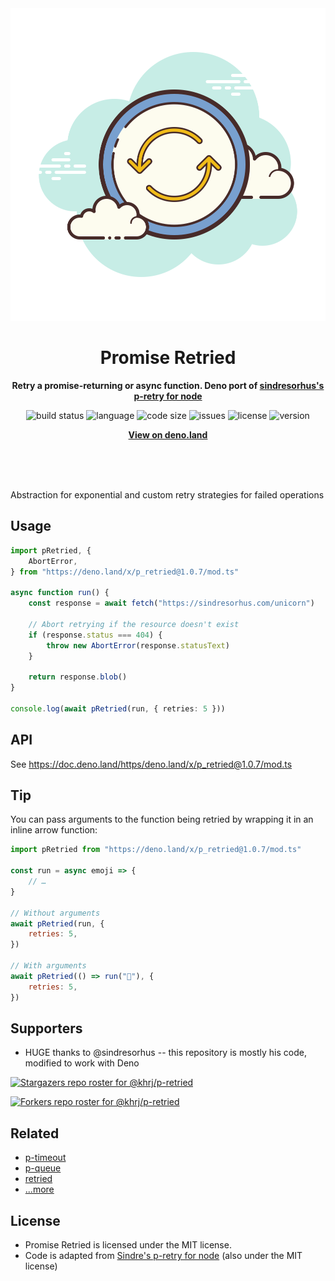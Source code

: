 
<div align="center">
    <img src="assets/logo.svg" width="700" height="500" alt="Retry Icon">
    <h1>Promise Retried</h1>
    <p>
        <b>Retry a promise-returning or async function. Deno port of <a href="https://github.com/sindresorhus/p-retry">sindresorhus's p-retry for node</a></b>
    </p>
    <p>
        <img alt="build status" src="https://img.shields.io/github/workflow/status/khrj/p-retried/Deno?label=checks" >
        <img alt="language" src="https://img.shields.io/github/languages/top/khrj/p-retried" >
        <img alt="code size" src="https://img.shields.io/github/languages/code-size/khrj/p-retried">
        <img alt="issues" src="https://img.shields.io/github/issues/khrj/p-retried" >
        <img alt="license" src="https://img.shields.io/github/license/khrj/p-retried">
        <img alt="version" src="https://img.shields.io/github/v/release/khrj/p-retried">
    </p>
    <p>
        <b><a href="https://deno.land/x/p_retried">View on deno.land</a></b>
    </p>
    <br>
    <br>
    <br>
</div>

Abstraction for exponential and custom retry strategies for failed operations

## Usage

```ts
import pRetried, {
    AbortError,
} from "https://deno.land/x/p_retried@1.0.7/mod.ts"

async function run() {
    const response = await fetch("https://sindresorhus.com/unicorn")

    // Abort retrying if the resource doesn't exist
    if (response.status === 404) {
        throw new AbortError(response.statusText)
    }

    return response.blob()
}

console.log(await pRetried(run, { retries: 5 }))
```

## API

See https://doc.deno.land/https/deno.land/x/p_retried@1.0.7/mod.ts

## Tip

You can pass arguments to the function being retried by wrapping it in an inline arrow function:

```js
import pRetried from "https://deno.land/x/p_retried@1.0.7/mod.ts"

const run = async emoji => {
    // …
}

// Without arguments
await pRetried(run, {
    retries: 5,
})

// With arguments
await pRetried(() => run("🦄"), {
    retries: 5,
})
```

## Supporters

- HUGE thanks to @sindresorhus -- this repository is mostly his code, modified to work with Deno

[![Stargazers repo roster for @khrj/p-retried](https://reporoster.com/stars/khrj/p-retried)](https://github.com/khrj/p-retried/stargazers)

[![Forkers repo roster for @khrj/p-retried](https://reporoster.com/forks/khrj/p-retried)](https://github.com/khrj/p-retried/network/members)

## Related

- [p-timeout](https://github.com/khrj/p-timeout)
- [p-queue](https://github.com/khrj/p-queue)
- [retried](https://github.com/khrj/retried)
- [...more](https://github.com/khrj/deno-modules)

## License

- Promise Retried is licensed under the MIT license.
- Code is adapted from [Sindre's p-retry for node](https://github.com/sindresorhus/p-retry) (also under the MIT license)
